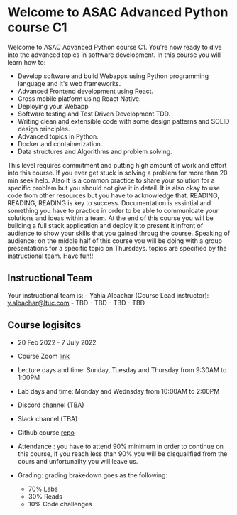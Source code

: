 # Welcome to ASAC Advanced Python course C1

Welcome to ASAC Advanced Python course C1. You're now ready to dive into the advanced topics in software development. In this course you will learn how to:

- Develop software and build Webapps using Python programming language and it's web frameworks.
- Advanced Frontend development using React.
- Cross mobile platform using React Native.
- Deploying your Webapp
- Software testing and Test Driven Development TDD.
- Writing clean and extensible code with some design patterns and SOLID design principles.
- Advanced topics in Python.
- Docker and containerization.
- Data structures and Algorithms and problem solving.

This level requires commitment and putting high amount of work and effort into this course.
If you ever get stuck in solving a problem for more than 20 min seek help. Also it is a common practice to share your solution for a specific problem but you should not give it in detail. It is also okay to use code from other resources but you have to acknowledge that. READING, READING, READING is key to success. Documentation is essintial and something you have to practice in order to be able to communicate your solutions and ideas within a team.
At the end of this course you will be building a full stack application and deploy it to present it infront of audience to show your skills that you gained throug the course. Speaking of audience; on the middle half of this course you will be doing with a group presentations for a specific topic on Thursdays. topics are specified by the instructional team. Have fun!!

## Instructional Team

Your instructional team is:
    - Yahia Albachar (Course Lead instructor): y.albachar@ltuc.com
    - TBD
    - TBD
    - TBD
    - TBD
  
## Course logisitcs

- 20 Feb 2022 - 7 July 2022
- Course Zoom [link](https://LTUC.zoom.us/j/2730927465?pwd=L2JqSW5Wa0NTMEUvSjEyY0R3TWtTQT09)
- Lecture days and time: Sunday, Tuesday and Thursday from 9:30AM to 1:00PM
- Lab days and time: Monday and Wednsday from 10:00AM to 2:00PM 
- Discord channel (TBA)
- Slack channel (TBA)
- Github course [repo](https://github.com/LTUC/asac-advanced-python-c1)
- Attendance : you have to attend 90% minimum in order to continue on this course, if you reach less than 90% you will be disqualified from the cours and unfortunailty you will leave us.

- Grading: grading brakedown goes as the following:
  - 70% Labs
  - 30% Reads
  - 10% Code challenges

